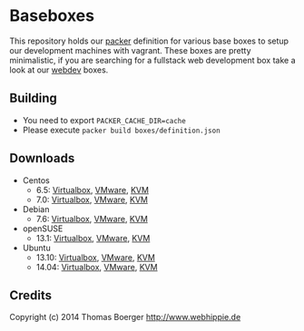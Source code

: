 # Baseboxes

This repository holds our [packer](https://www.packer.io) definition for various
base boxes to setup our development machines with vagrant. These boxes are pretty
minimalistic, if you are searching for a fullstack web development box take a
look at our [webdev](https://github.com/webhippie/webdev) boxes.

## Building

* You need to export ```PACKER_CACHE_DIR=cache```
* Please execute ```packer build boxes/definition.json```

## Downloads

* Centos
  * 6.5: [Virtualbox](http://vagrant.webhippie.de/), [VMware](http://vagrant.webhippie.de/), [KVM](http://vagrant.webhippie.de/)
  * 7.0: [Virtualbox](http://vagrant.webhippie.de/), [VMware](http://vagrant.webhippie.de/), [KVM](http://vagrant.webhippie.de/)
* Debian
  * 7.6: [Virtualbox](http://vagrant.webhippie.de/), [VMware](http://vagrant.webhippie.de/), [KVM](http://vagrant.webhippie.de/)
* openSUSE
  * 13.1: [Virtualbox](http://vagrant.webhippie.de/), [VMware](http://vagrant.webhippie.de/), [KVM](http://vagrant.webhippie.de/)
* Ubuntu
  * 13.10: [Virtualbox](http://vagrant.webhippie.de/), [VMware](http://vagrant.webhippie.de/), [KVM](http://vagrant.webhippie.de/)
  * 14.04: [Virtualbox](http://vagrant.webhippie.de/), [VMware](http://vagrant.webhippie.de/), [KVM](http://vagrant.webhippie.de/)

## Credits

Copyright (c) 2014 Thomas Boerger <http://www.webhippie.de>
